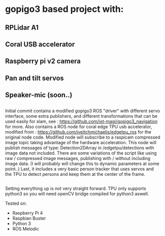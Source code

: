 # gopigo3 based project with:
## RPLidar A1
## Coral USB accelerator
## Raspberry pi v2 camera
## Pan and tilt servos 
## Speaker-mic (soon..)
##

Initial commit contains a modified gopigo3 ROS "driver" with different servo interface, some extra publishers,
and different transformations that can be used easily for slam, see : https://github.com/iot-magi/gopigo3_navigation for more. 
Also contains a ROS node for coral edge TPU usb accelerator, modified from : https://github.com/jveitchmichaelis/edgetpu_ros for 
the original node code. Modified node will subscribe to a raspicam compressed image topic taking advantage of the hardware acceleration.
This node will publish messages of type: Detection2DArray in /edgetpu/detections with image data not included. 
There are some variations of the script like using raw / compressed image messages, publishing with / without including image data.
(I will probably will change this to dynamic parameters at some point..)
Last, it includes a very basic person tracker that uses servos and the TPU to detect persons and keep them at the center of the frame.
##

Setting everything up is not very straight forward. TPU only supports python3 so you will need openCV bridge
compiled for python3 aswell.

Tested on:
* Raspberry Pi 4
* Raspbian Buster
* Python 3
* ROS Melodic
